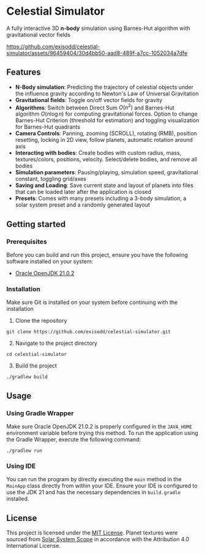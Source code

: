 # Celestial Simulator
A fully interactive 3D **n-body** simulation using Barnes-Hut algorithm with gravitational vector fields

https://github.com/exisodd/celestial-simulator/assets/96459404/30d4bb50-aad8-489f-a7cc-1052034a7dfe

## Features
- **N-Body simulation**: Predicting the trajectory of celestial objects under the influence gravity according to Newton's Law of Universal Gravitation
- **Gravitational fields**: Toggle on/off vector fields for gravity
- **Algorithms**: Switch between Direct Sum $O(n^2)$ and Barnes-Hut algorithm $O(n \log n)$ for computing gravitational forces. Option to change Barnes-Hut Criterion (threshold for estimation) and toggling visualization for Barnes-Hut quadrants
- **Camera Controls**: Panning, zooming (SCROLL), rotating (RMB), position resetting, locking in 2D view, follow planets, automatic rotation around axis
- **Interacting with bodies**: Create bodies with custom radius, mass, textures/colors, positions, velocity. Select/delete bodies, and remove all bodies
- **Simulation parameters**: Pausing/playing, simulation speed, gravitational constant, toggling grid/axes
- **Saving and Loading**: Save current state and layout of planets into files that can be loaded later after the application is closed
- **Presets**: Comes with many presets including a 3-body simulation, a solar system preset and a randomly generated layout

## Getting started
### Prerequisites
Before you can build and run this project, ensure you have the following software installed on your system:
- [Oracle OpenJDK 21.0.2](https://www.oracle.com/java/technologies/javase/jdk21-archive-downloads.html)

### Installation
Make sure Git is installed on your system before continuing with the installation
1. Clone the repository
```shell
git clone https://github.com/exisodd/celestial-simulator.git
```
2. Navigate to the project directory
```shell
cd celestial-simulator
```
3. Build the project
```shell
./gradlew build
```

## Usage
### Using Gradle Wrapper
Make sure Oracle OpenJDK 21.0.2 is properly configured in the `JAVA_HOME` environment variable before trying this method. To run the application using the Gradle Wrapper, execute the following command:
```shell
./gradlew run
```

### Using IDE
You can run the program by directly executing the `main` method in the `MainApp` class directly from within your IDE. Ensure your IDE is configured to use the JDK 21 and has the necessary dependencies in `build.gradle` installed.

## License
This project is licensed under the [MIT License](LICENSE). Planet textures were sourced from [Solar System Scope](https://www.solarsystemscope.com/textures/) in accordance with the Attribution 4.0 International License.
